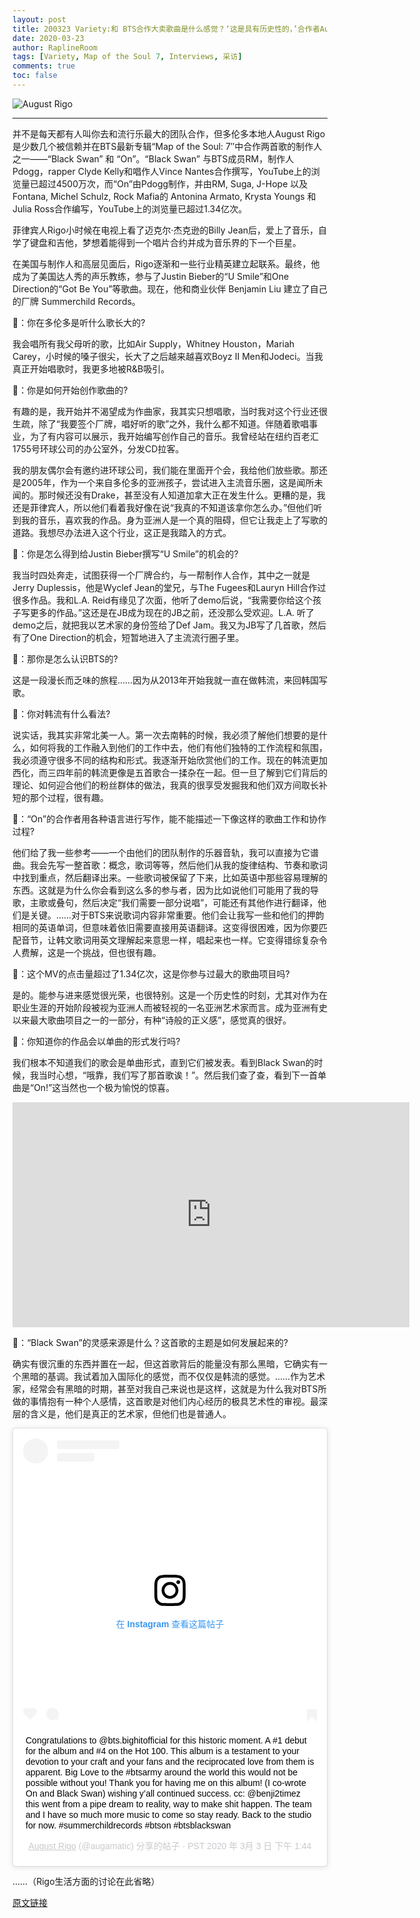 ```yaml
---
layout: post
title: 200323 Variety:和 BTS合作大卖歌曲是什么感觉？‘这是具有历史性的，’合作者August Rigo评价说到。
date: 2020-03-23
author: RaplineRoom
tags: [Variety, Map of the Soul 7, Interviews, 采访]
comments: true
toc: false
---
```


![August Rigo](https://tva1.sinaimg.cn/large/00831rSTgy1gd4p02syatj30rs0fm14r.jpg)

-----

并不是每天都有人叫你去和流行乐最大的团队合作，但多伦多本地人August Rigo是少数几个被信赖并在BTS最新专辑“Map of the Soul: 7″中合作两首歌的制作人之一——“Black Swan” 和 “On”。“Black Swan” 与BTS成员RM，制作人Pdogg，rapper Clyde Kelly和唱作人Vince Nantes合作撰写，YouTube上的浏览量已超过4500万次，而“On”由Pdogg制作，并由RM, Suga, J-Hope 以及 Fontana, Michel Schulz, Rock Mafia的 Antonina Armato, Krysta Youngs 和 Julia Ross合作编写，YouTube上的浏览量已超过1.34亿次。

菲律宾人Rigo小时候在电视上看了迈克尔·杰克逊的Billy Jean后，爱上了音乐，自学了键盘和吉他，梦想着能得到一个唱片合约并成为音乐界的下一个巨星。

在美国与制作人和高层见面后，Rigo逐渐和一些行业精英建立起联系。最终，他成为了美国达人秀的声乐教练，参与了Justin Bieber的“U Smile”和One Direction的“Got Be You”等歌曲。现在，他和商业伙伴 Benjamin Liu 建立了自己的厂牌 Summerchild Records。

👤：你在多伦多是听什么歌长大的?

我会唱所有我父母听的歌，比如Air Supply，Whitney Houston，Mariah Carey，小时候的嗓子很尖，长大了之后越来越喜欢Boyz II Men和Jodeci。当我真正开始唱歌时，我更多地被R&B吸引。

👤：你是如何开始创作歌曲的?

有趣的是，我开始并不渴望成为作曲家，我其实只想唱歌，当时我对这个行业还很生疏，除了“我要签个厂牌，唱好听的歌”之外，我什么都不知道。伴随着歌唱事业，为了有内容可以展示，我开始编写创作自己的音乐。我曾经站在纽约百老汇1755号环球公司的办公室外，分发CD拉客。

我的朋友偶尔会有邀约进环球公司，我们能在里面开个会，我给他们放些歌。那还是2005年，作为一个来自多伦多的亚洲孩子，尝试进入主流音乐圈，这是闻所未闻的。那时候还没有Drake，甚至没有人知道加拿大正在发生什么。更糟的是，我还是菲律宾人，所以他们看着我好像在说“我真的不知道该拿你怎么办。”但他们听到我的音乐，喜欢我的作品。身为亚洲人是一个真的阻碍，但它让我走上了写歌的道路。我想尽办法进入这个行业，这正是我踏入的方式。

👤：你是怎么得到给Justin Bieber撰写“U Smile”的机会的?

我当时四处奔走，试图获得一个厂牌合约，与一帮制作人合作，其中之一就是 Jerry Duplessis，他是Wyclef Jean的堂兄，与The Fugees和Lauryn Hill合作过很多作品。我和L.A. Reid有缘见了次面，他听了demo后说，“我需要你给这个孩子写更多的作品。”这还是在JB成为现在的JB之前，还没那么受欢迎。L.A. 听了demo之后，就把我以艺术家的身份签给了Def Jam。我又为JB写了几首歌，然后有了One Direction的机会，短暂地进入了主流流行圈子里。

👤：那你是怎么认识BTS的?

这是一段漫长而乏味的旅程……因为从2013年开始我就一直在做韩流，来回韩国写歌。

👤：你对韩流有什么看法?

说实话，我其实非常北美一人。第一次去南韩的时候，我必须了解他们想要的是什么，如何将我的工作融入到他们的工作中去，他们有他们独特的工作流程和氛围，我必须遵守很多不同的结构和形式。我逐渐开始欣赏他们的工作。现在的韩流更加西化，而三四年前的韩流更像是五首歌合一揉杂在一起。但一旦了解到它们背后的理论、如何迎合他们的粉丝群体的做法，我真的很享受发掘我和他们双方间取长补短的那个过程，很有趣。

👤：“On”的合作者用各种语言进行写作，能不能描述一下像这样的歌曲工作和协作过程?

他们给了我一些参考——一个由他们的团队制作的乐器音轨，我可以直接为它谱曲。我会先写一整首歌：概念，歌词等等，然后他们从我的旋律结构、节奏和歌词中找到重点，然后翻译出来。一些歌词被保留了下来，比如英语中那些容易理解的东西。这就是为什么你会看到这么多的参与者，因为比如说他们可能用了我的导歌，主歌或叠句，然后决定“我们需要一部分说唱”，可能还有其他作进行翻译，他们是关键。……对于BTS来说歌词内容非常重要。他们会让我写一些和他们的押韵相同的英语单词，但意味着依旧需要直接用英语翻译。这变得很困难，因为你要匹配音节，让韩文歌词用英文理解起来意思一样，唱起来也一样。它变得错综复杂令人费解，这是一个挑战，但也很有趣。

👤：这个MV的点击量超过了1.34亿次，这是你参与过最大的歌曲项目吗?

是的。能参与进来感觉很光荣，也很特别。这是一个历史性的时刻，尤其对作为在职业生涯的开始阶段被视为亚洲人而被轻视的一名亚洲艺术家而言。成为亚洲有史以来最大歌曲项目之一的一部分，有种“诗般的正义感”，感觉真的很好。

👤：你知道你的作品会以单曲的形式发行吗?

我们根本不知道我们的歌会是单曲形式，直到它们被发表。看到Black Swan的时候，我当时心想，“哦靠，我们写了那首歌诶！”。然后我们查了查，看到下一首单曲是“On!”这当然也一个极为愉悦的惊喜。

<div class="video-container"><iframe width="635" height="360" src="https://www.youtube.com/embed/wSNd02kVv8o" frameborder="0" allow="accelerometer; autoplay; encrypted-media; gyroscope; picture-in-picture" allowfullscreen></iframe></div>

👤：“Black Swan”的灵感来源是什么？这首歌的主题是如何发展起来的?

确实有很沉重的东西并置在一起，但这首歌背后的能量没有那么黑暗，它确实有一个黑暗的基调。我试着加入国际化的感觉，而不仅仅是韩流的感觉。……作为艺术家，经常会有黑暗的时期，甚至对我自己来说也是这样，这就是为什么我对BTS所做的事情抱有一种个人感情，这首歌是对他们内心经历的极具艺术性的审视。最深层的含义是，他们是真正的艺术家，但他们也是普通人。

<blockquote class="instagram-media" data-instgrm-captioned data-instgrm-permalink="https://www.instagram.com/p/B9SXtTGFXiX/?utm_source=ig_embed&amp;utm_campaign=loading" data-instgrm-version="12" style=" background:#FFF; border:0; border-radius:3px; box-shadow:0 0 1px 0 rgba(0,0,0,0.5),0 1px 10px 0 rgba(0,0,0,0.15); margin: 1px; max-width:540px; min-width:326px; padding:0; width:99.375%; width:-webkit-calc(100% - 2px); width:calc(100% - 2px);"><div style="padding:16px;"> <a href="https://www.instagram.com/p/B9SXtTGFXiX/?utm_source=ig_embed&amp;utm_campaign=loading" style=" background:#FFFFFF; line-height:0; padding:0 0; text-align:center; text-decoration:none; width:100%;" target="_blank"> <div style=" display: flex; flex-direction: row; align-items: center;"> <div style="background-color: #F4F4F4; border-radius: 50%; flex-grow: 0; height: 40px; margin-right: 14px; width: 40px;"></div> <div style="display: flex; flex-direction: column; flex-grow: 1; justify-content: center;"> <div style=" background-color: #F4F4F4; border-radius: 4px; flex-grow: 0; height: 14px; margin-bottom: 6px; width: 100px;"></div> <div style=" background-color: #F4F4F4; border-radius: 4px; flex-grow: 0; height: 14px; width: 60px;"></div></div></div><div style="padding: 19% 0;"></div> <div style="display:block; height:50px; margin:0 auto 12px; width:50px;"><svg width="50px" height="50px" viewBox="0 0 60 60" version="1.1" xmlns="https://www.w3.org/2000/svg" xmlns:xlink="https://www.w3.org/1999/xlink"><g stroke="none" stroke-width="1" fill="none" fill-rule="evenodd"><g transform="translate(-511.000000, -20.000000)" fill="#000000"><g><path d="M556.869,30.41 C554.814,30.41 553.148,32.076 553.148,34.131 C553.148,36.186 554.814,37.852 556.869,37.852 C558.924,37.852 560.59,36.186 560.59,34.131 C560.59,32.076 558.924,30.41 556.869,30.41 M541,60.657 C535.114,60.657 530.342,55.887 530.342,50 C530.342,44.114 535.114,39.342 541,39.342 C546.887,39.342 551.658,44.114 551.658,50 C551.658,55.887 546.887,60.657 541,60.657 M541,33.886 C532.1,33.886 524.886,41.1 524.886,50 C524.886,58.899 532.1,66.113 541,66.113 C549.9,66.113 557.115,58.899 557.115,50 C557.115,41.1 549.9,33.886 541,33.886 M565.378,62.101 C565.244,65.022 564.756,66.606 564.346,67.663 C563.803,69.06 563.154,70.057 562.106,71.106 C561.058,72.155 560.06,72.803 558.662,73.347 C557.607,73.757 556.021,74.244 553.102,74.378 C549.944,74.521 548.997,74.552 541,74.552 C533.003,74.552 532.056,74.521 528.898,74.378 C525.979,74.244 524.393,73.757 523.338,73.347 C521.94,72.803 520.942,72.155 519.894,71.106 C518.846,70.057 518.197,69.06 517.654,67.663 C517.244,66.606 516.755,65.022 516.623,62.101 C516.479,58.943 516.448,57.996 516.448,50 C516.448,42.003 516.479,41.056 516.623,37.899 C516.755,34.978 517.244,33.391 517.654,32.338 C518.197,30.938 518.846,29.942 519.894,28.894 C520.942,27.846 521.94,27.196 523.338,26.654 C524.393,26.244 525.979,25.756 528.898,25.623 C532.057,25.479 533.004,25.448 541,25.448 C548.997,25.448 549.943,25.479 553.102,25.623 C556.021,25.756 557.607,26.244 558.662,26.654 C560.06,27.196 561.058,27.846 562.106,28.894 C563.154,29.942 563.803,30.938 564.346,32.338 C564.756,33.391 565.244,34.978 565.378,37.899 C565.522,41.056 565.552,42.003 565.552,50 C565.552,57.996 565.522,58.943 565.378,62.101 M570.82,37.631 C570.674,34.438 570.167,32.258 569.425,30.349 C568.659,28.377 567.633,26.702 565.965,25.035 C564.297,23.368 562.623,22.342 560.652,21.575 C558.743,20.834 556.562,20.326 553.369,20.18 C550.169,20.033 549.148,20 541,20 C532.853,20 531.831,20.033 528.631,20.18 C525.438,20.326 523.257,20.834 521.349,21.575 C519.376,22.342 517.703,23.368 516.035,25.035 C514.368,26.702 513.342,28.377 512.574,30.349 C511.834,32.258 511.326,34.438 511.181,37.631 C511.035,40.831 511,41.851 511,50 C511,58.147 511.035,59.17 511.181,62.369 C511.326,65.562 511.834,67.743 512.574,69.651 C513.342,71.625 514.368,73.296 516.035,74.965 C517.703,76.634 519.376,77.658 521.349,78.425 C523.257,79.167 525.438,79.673 528.631,79.82 C531.831,79.965 532.853,80.001 541,80.001 C549.148,80.001 550.169,79.965 553.369,79.82 C556.562,79.673 558.743,79.167 560.652,78.425 C562.623,77.658 564.297,76.634 565.965,74.965 C567.633,73.296 568.659,71.625 569.425,69.651 C570.167,67.743 570.674,65.562 570.82,62.369 C570.966,59.17 571,58.147 571,50 C571,41.851 570.966,40.831 570.82,37.631"></path></g></g></g></svg></div><div style="padding-top: 8px;"> <div style=" color:#3897f0; font-family:Arial,sans-serif; font-size:14px; font-style:normal; font-weight:550; line-height:18px;"> 在 Instagram 查看这篇帖子</div></div><div style="padding: 12.5% 0;"></div> <div style="display: flex; flex-direction: row; margin-bottom: 14px; align-items: center;"><div> <div style="background-color: #F4F4F4; border-radius: 50%; height: 12.5px; width: 12.5px; transform: translateX(0px) translateY(7px);"></div> <div style="background-color: #F4F4F4; height: 12.5px; transform: rotate(-45deg) translateX(3px) translateY(1px); width: 12.5px; flex-grow: 0; margin-right: 14px; margin-left: 2px;"></div> <div style="background-color: #F4F4F4; border-radius: 50%; height: 12.5px; width: 12.5px; transform: translateX(9px) translateY(-18px);"></div></div><div style="margin-left: 8px;"> <div style=" background-color: #F4F4F4; border-radius: 50%; flex-grow: 0; height: 20px; width: 20px;"></div> <div style=" width: 0; height: 0; border-top: 2px solid transparent; border-left: 6px solid #f4f4f4; border-bottom: 2px solid transparent; transform: translateX(16px) translateY(-4px) rotate(30deg)"></div></div><div style="margin-left: auto;"> <div style=" width: 0px; border-top: 8px solid #F4F4F4; border-right: 8px solid transparent; transform: translateY(16px);"></div> <div style=" background-color: #F4F4F4; flex-grow: 0; height: 12px; width: 16px; transform: translateY(-4px);"></div> <div style=" width: 0; height: 0; border-top: 8px solid #F4F4F4; border-left: 8px solid transparent; transform: translateY(-4px) translateX(8px);"></div></div></div></a> <p style=" margin:8px 0 0 0; padding:0 4px;"> <a href="https://www.instagram.com/p/B9SXtTGFXiX/?utm_source=ig_embed&amp;utm_campaign=loading" style=" color:#000; font-family:Arial,sans-serif; font-size:14px; font-style:normal; font-weight:normal; line-height:17px; text-decoration:none; word-wrap:break-word;" target="_blank">Congratulations to @bts.bighitofficial for this historic moment. A #1 debut for the album and #4 on the Hot 100. This album is a testament to your devotion to your craft and your fans and the reciprocated love from them is apparent. Big Love to the #btsarmy around the world this would not be possible without you! Thank you for having me on this album! (I co-wrote On and Black Swan) wishing y’all continued success. cc: @benji2timez this went from a pipe dream to reality, way to make shit happen. The team and I have so much more music to come so stay ready. Back to the studio for now. #summerchildrecords #btson #btsblackswan</a></p> <p style=" color:#c9c8cd; font-family:Arial,sans-serif; font-size:14px; line-height:17px; margin-bottom:0; margin-top:8px; overflow:hidden; padding:8px 0 7px; text-align:center; text-overflow:ellipsis; white-space:nowrap;"><a href="https://www.instagram.com/augamatic/?utm_source=ig_embed&amp;utm_campaign=loading" style=" color:#c9c8cd; font-family:Arial,sans-serif; font-size:14px; font-style:normal; font-weight:normal; line-height:17px;" target="_blank"> August Rigo</a> (@augamatic) 分享的帖子 · <time style=" font-family:Arial,sans-serif; font-size:14px; line-height:17px;" datetime="2020-03-03T21:44:47+00:00">PST 2020 年 3月 3 日 下午 1:44</time></p></div></blockquote> <script async src="//www.instagram.com/embed.js"></script>

……（Rigo生活方面的讨论在此省略）

[原文链接](https://variety.com/2020/music/news/bts-songwriter-august-rigo-interview-black-swan-on-map-of-soul-7-1203541618/) 